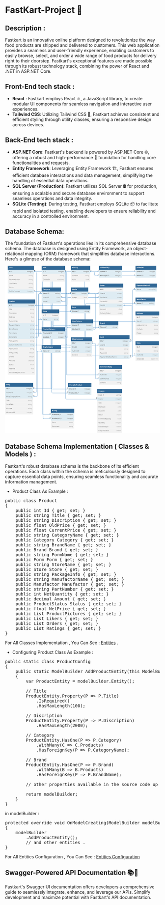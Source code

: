 ﻿# FastKart-Project 🛒

## Description :
Fastkart is an innovative online platform designed to revolutionize the way food products are shipped and delivered to customers. This web application provides a seamless and user-friendly experience, enabling customers to easily browse, select, and order a wide range of food products for delivery right to their doorstep. Fastkart's exceptional features are made possible through its robust technology stack, combining the power of React and .NET in ASP.NET Core.

## Front-End tech stack :
- **React** : Fastkart employs React ⚛️, a JavaScript library, to create modular UI components for seamless navigation and interactive user experiences.
- **Tailwind CSS**: Utilizing Tailwind CSS 🎨, Fastkart achieves consistent and efficient styling through utility classes, ensuring a responsive design across devices.

## Back-End tech stack :
- **ASP.NET Core**: Fastkart's backend is powered by ASP.NET Core 🌐, offering a robust and high-performance 🚀 foundation for handling core functionalities and requests.
- **Entity Framework**: Leveraging Entity Framework 🏗️, Fastkart ensures efficient database interactions and data management, simplifying the handling of essential data operations.
- **SQL Server (Production)**: Fastkart utilizes SQL Server 🛢️ for production, ensuring a scalable and secure database environment to support seamless operations and data integrity.
- **SQLite (Testing)**: During testing, Fastkart employs SQLite 📦 to facilitate rapid and isolated testing, enabling developers to ensure reliability and accuracy in a controlled environment.

## Database Schema:
The foundation of Fastkart's operations lies in its comprehensive database schema. The database is designed using Entity Framework, an object-relational mapping (ORM) framework that simplifies database interactions. Here's a glimpse of the database schema:

![Project Logo](GitHub/FastKart-Diagram.svg)

## Database Schema Implementation ( Classes & Models ) :
Fastkart's robust database schema is the backbone of its efficient operations. Each class within the schema is meticulously designed to capture essential data points, ensuring seamless functionality and accurate information management.

- Product Class As Example :
<pre>
public class Product
{
    public int Id { get; set; }
    public string Title { get; set; }
    public string Discription { get; set; }
    public float OldPrice { get; set; }
    public float CurrentPrice { get; set; }
    public string CategoryName { get; set; }
    public Category Category { get; set; }
    public string BrandName { get; set; }
    public Brand Brand { get; set; }
    public string FormName { get; set; }
    public Form Form { get; set; }
    public string StoreName { get; set; }
    public Store Store { get; set; }
    public string PackageInfo { get; set; }
    public string ManufactorName { get; set; }
    public Manufactor Manufactor { get; set; }
    public string PartNumber { get; set; }
    public int NetQuantity { get; set; }
    public decimal Amount { get; set; }
    public ProductStatus Status { get; set; }
    public float NetPrice { get; set; }
    public List<Media> ProductPictures { get; set; }
    public List<User> Likers { get; set; }
    public List<Order> Orders { get; set; }
    public List<Rating> Ratings { get; set; }
}
</pre>

For All Classes Implementation , You Can See : [Entities](https://github.com/bouzidkobchi/FastKart-Project/tree/main/Data/Entities) .

- Configuring Product Class As Example :
<pre>
public static class ProductConfig
{
    public static ModelBuilder AddProductEntity(this ModelBuilder modelBuilder)
    {
        var ProductEntity = modelBuilder.Entity<Product>();

        // Title
        ProductEntity.Property(P => P.Title)
            .IsRequired()
            .HasMaxLength(100);

        // Discription
        ProductEntity.Property(P => P.Discription)
            .HasMaxLength(2000);

        // Category
        ProductEntity.HasOne(P => P.Category)
            .WithMany(C => C.Products)
            .HasForeignKey(P => P.CategoryName);

        // Brand
        ProductEntity.HasOne(P => P.Brand)
            .WithMany(B => B.Products)
            .HasForeignKey(P => P.BrandName);

        // other properties available in the source code up .

        return modelBuilder;
    }
}
</pre>

in modelBuilder :
<pre>
protected override void OnModelCreating(ModelBuilder modelBuilder)
{
    modelBuilder
        .AddProductEntity();
        // and other entities .
}
</pre>

For All Entities Configuration , You Can See : [Entities Configuration](https://github.com/bouzidkobchi/FastKart-Project/tree/main/Data/EntitiesConfiguration)

## Swagger-Powered API Documentation 📚🚀
Fastkart's Swagger UI documentation offers developers a comprehensive guide to seamlessly integrate, enhance, and leverage our APIs. Simplify development and maximize potential with Fastkart's API documentation.


